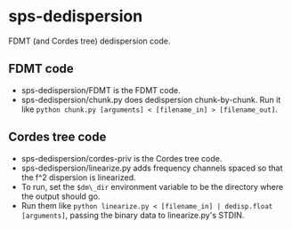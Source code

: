 # sps-dedispersion
FDMT (and Cordes tree) dedispersion code.

## FDMT code
- sps-dedispersion/FDMT is the FDMT code.
- sps-dedispersion/chunk.py does dedispersion chunk-by-chunk. Run it like
`python chunk.py [arguments] < [filename_in] > [filename_out]`.

## Cordes tree code
- sps-dedispersion/cordes-priv is the Cordes tree code.
- sps-dedispersion/linearize.py adds frequency channels spaced so that the f^2 dispersion
is linearized.
- To run, set the `$dm\_dir` environment variable to be the directory where the output 
should go.
- Run them like `python linearize.py < [filename_in] | dedisp.float [arguments]`, 
passing the binary data to linearize.py's STDIN. 
